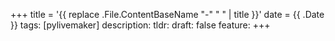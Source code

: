 +++
title = '{{ replace .File.ContentBaseName "-" " " | title }}'
date = {{ .Date }}
tags: [pylivemaker]
description: 
tldr: 
draft: false
feature:
+++
